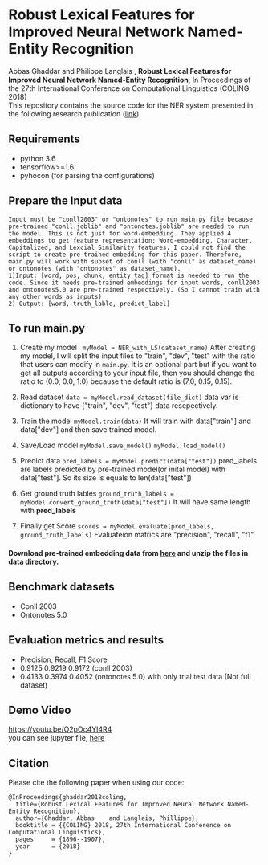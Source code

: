 Robust Lexical Features for Improved Neural Network Named-Entity Recognition
================================================================
Abbas Ghaddar and Philippe Langlais , **Robust Lexical Features for Improved Neural Network Named-Entity Recognition**, In Proceedings of the 27th International Conference on Computational Linguistics (COLING 2018) <br>
This repository contains the source code for the NER system presented in the following research publication ([link](http://aclweb.org/anthology/C18-1161))

## Requirements
* python 3.6
* tensorflow>=1.6
* pyhocon (for parsing the configurations)


## Prepare the Input data
    Input must be "conll2003" or "ontonotes" to run main.py file because pre-trained "conll.joblib" and "ontonotes.joblib" are needed to run the model. This is not just for word-embedding. They applied 4 embeddings to get feature representation; Word-embedding, Character, Capitalized, and Lexcial Similarity features. I could not find the script to create pre-trained embedding for this paper. Therefore, main.py will work with subset of conll (with "conll" as dataset_name) or ontonotes (with "ontonotes" as dataset_name). 
    1)Input: [word, pos, chunk, entity_tag] format is needed to run the code. Since it needs pre-trained embeddings for input words, conll2003 and ontonotes5.0 are pre-trained respectively. (So I cannot train with any other words as inputs)
    2) Output: [word, truth_lable, predict_label]
    
## To run main.py
1. Create my model
``` myModel = NER_with_LS(dataset_name)```
After creating my model, I will split the input files to "train", "dev", "test" with the ratio that users can modify in ```main.py```. It is an optional part but if you want to get all outputs according to your input file, then you should change the ratio to (0.0, 0.0, 1.0) because the default ratio is (7.0, 0.15, 0.15).

2. Read dataset
```data = myModel.read_dataset(file_dict)```
data var is dictionary to have {"train", "dev", "test"} data resepectively. 

3. Train the model
```myModel.train(data)```
It will train with data["train"] and data["dev"] and then save trained model.

4. Save/Load model
```myModel.save_model()```
```myModel.load_model()```

5. Predict data 
```pred_labels = myModel.predict(data["test"])```
pred_labels are labels predicted by pre-trained model(or inital model) with data["test"]. So its size is equals to len(data["test"])

6. Get ground truth lables
```ground_truth_labels = myModel.convert_ground_truth(data["test"])```
It will have same length with **pred_labels**

7. Finally get Score 
```scores = myModel.evaluate(pred_labels, ground_truth_labels)```
Evaluateion matrics are "precision", "recall", "f1"


#### Download pre-trained embedding data from [here](https://drive.google.com/open?id=1Trl1GQLWZn19LvelL-6clATvATKOPH77) and unzip the files in data directory.

## Benchmark datasets
- Conll 2003
- Ontonotes 5.0

## Evaluation metrics and results
- Precision, Recall, F1 Score
- 0.9125	0.9219	0.9172	(conll 2003)
- 0.4133	0.3974	0.4052  (ontonotes 5.0) with only trial test data (Not full dataset)

## Demo Video
https://youtu.be/O2pOc4Yl4R4 <br>
you can see jupyter file, [here]()

## Citation
Please cite the following paper when using our code: 

```
@InProceedings{ghaddar2018coling,
  title={Robust Lexical Features for Improved Neural Network Named-Entity Recognition},
  author={Ghaddar, Abbas	and Langlais, Phillippe},
  booktitle = {{COLING} 2018, 27th International Conference on Computational Linguistics},
  pages     = {1896--1907},
  year      = {2018}
}

```
